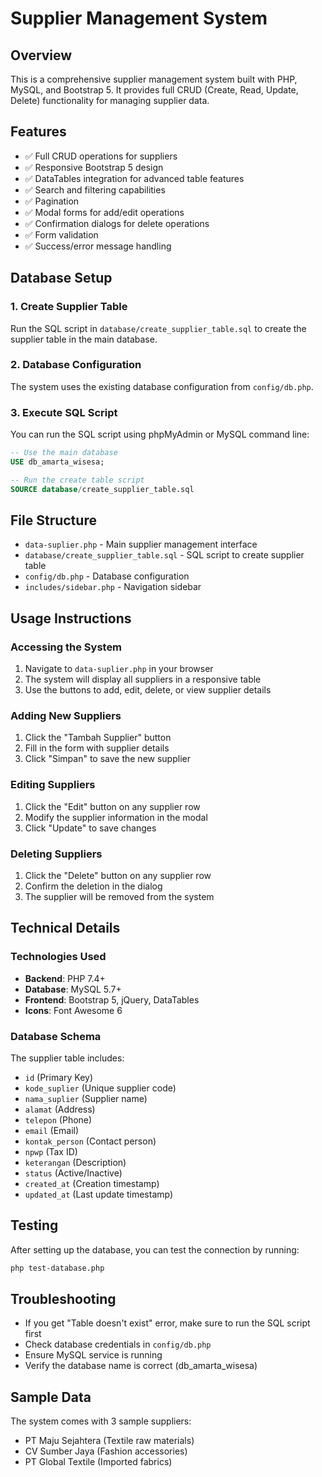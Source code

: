 # Supplier Management System

## Overview
This is a comprehensive supplier management system built with PHP, MySQL, and Bootstrap 5. It provides full CRUD (Create, Read, Update, Delete) functionality for managing supplier data.

## Features
- ✅ Full CRUD operations for suppliers
- ✅ Responsive Bootstrap 5 design
- ✅ DataTables integration for advanced table features
- ✅ Search and filtering capabilities
- ✅ Pagination
- ✅ Modal forms for add/edit operations
- ✅ Confirmation dialogs for delete operations
- ✅ Form validation
- ✅ Success/error message handling

## Database Setup

### 1. Create Supplier Table
Run the SQL script in `database/create_supplier_table.sql` to create the supplier table in the main database.

### 2. Database Configuration
The system uses the existing database configuration from `config/db.php`.

### 3. Execute SQL Script
You can run the SQL script using phpMyAdmin or MySQL command line:
```sql
-- Use the main database
USE db_amarta_wisesa;

-- Run the create table script
SOURCE database/create_supplier_table.sql
```

## File Structure
- `data-suplier.php` - Main supplier management interface
- `database/create_supplier_table.sql` - SQL script to create supplier table
- `config/db.php` - Database configuration
- `includes/sidebar.php` - Navigation sidebar

## Usage Instructions

### Accessing the System
1. Navigate to `data-suplier.php` in your browser
2. The system will display all suppliers in a responsive table
3. Use the buttons to add, edit, delete, or view supplier details

### Adding New Suppliers
1. Click the "Tambah Supplier" button
2. Fill in the form with supplier details
3. Click "Simpan" to save the new supplier

### Editing Suppliers
1. Click the "Edit" button on any supplier row
2. Modify the supplier information in the modal
3. Click "Update" to save changes

### Deleting Suppliers
1. Click the "Delete" button on any supplier row
2. Confirm the deletion in the dialog
3. The supplier will be removed from the system

## Technical Details

### Technologies Used
- **Backend**: PHP 7.4+
- **Database**: MySQL 5.7+
- **Frontend**: Bootstrap 5, jQuery, DataTables
- **Icons**: Font Awesome 6

### Database Schema
The supplier table includes:
- `id` (Primary Key)
- `kode_suplier` (Unique supplier code)
- `nama_suplier` (Supplier name)
- `alamat` (Address)
- `telepon` (Phone)
- `email` (Email)
- `kontak_person` (Contact person)
- `npwp` (Tax ID)
- `keterangan` (Description)
- `status` (Active/Inactive)
- `created_at` (Creation timestamp)
- `updated_at` (Last update timestamp)

## Testing
After setting up the database, you can test the connection by running:
```bash
php test-database.php
```

## Troubleshooting
- If you get "Table doesn't exist" error, make sure to run the SQL script first
- Check database credentials in `config/db.php`
- Ensure MySQL service is running
- Verify the database name is correct (db_amarta_wisesa)

## Sample Data
The system comes with 3 sample suppliers:
- PT Maju Sejahtera (Textile raw materials)
- CV Sumber Jaya (Fashion accessories)
- PT Global Textile (Imported fabrics)
